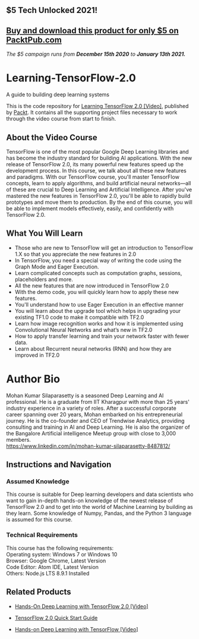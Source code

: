 ## $5 Tech Unlocked 2021!
[Buy and download this product for only $5 on PacktPub.com](https://www.packtpub.com/)
-----
*The $5 campaign         runs from __December 15th 2020__ to __January 13th 2021.__*

# Learning-TensorFlow-2.0
A guide to building deep learning systems	<br/>

This is the code repository for [Learning TensorFlow 2.0 [Video]](https://www.packtpub.com/big-data-and-business-intelligence/learning-tensorflow-20-video), published by [Packt](https://www.packtpub.com/?utm_source=github). It contains all the supporting project files necessary to work through the video course from start to finish.

## About the Video Course
TensorFlow is one of the most popular Google Deep Learning libraries and has become the industry standard for building AI applications. With the new release of TensorFlow 2.0, its many powerful new features speed up the development process.
In this course, we talk about all these new features and paradigms. With our TensorFlow course, you'll master TensorFlow concepts, learn to apply algorithms, and build artificial neural networks—all of these are crucial to Deep Learning and Artificial Intelligence. After you've mastered the new features in TensorFlow 2.0, you'll be able to rapidly build prototypes and move them to production.
By the end of this course, you will be able to implement models effectively, easily, and confidently with TensorFlow 2.0.

<H2>What You Will Learn</H2>
<DIV class=book-info-will-learn-text>
<UL>
<LI>Those who are new to TensorFlow will get an introduction to TensorFlow 1.X so that you appreciate the new features in 2.0
<LI>In TensorFlow, you need a special way of writing the code using the Graph Mode and Eager Execution.
<LI>Learn complicated concepts such as computation graphs, sessions, placeholders and more.
<LI>All the new features that are now introduced in TensorFlow 2.0
<LI>With the demo code, you will quickly learn how to apply these new features.
<LI>You'll understand how to use Eager Execution in an effective manner
<LI>You will learn about the upgrade tool which helps in upgrading your existing TF1.0 code to make it compatible with TF2.0
<LI>Learn how image recognition works and how it is implemented using Convolutional Neural Networks and what’s new in TF2.0
<LI>How to apply transfer learning and train your network faster with fewer data.
<LI>Learn about Recurrent neural networks (RNN) and how they are improved in TF2.0
</LI></UL></DIV>

# Author Bio
Mohan Kumar Silaparasetty is a seasoned Deep Learning and AI professional. He is a graduate from IIT Kharagpur with more than 25 years' industry experience in a variety of roles. After a successful corporate career spanning over 20 years, Mohan embarked on his entrepreneurial journey. He is the co-founder and CEO of Trendwise Analytics, providing consulting and training in AI and Deep Learning. He is also the organizer of the Bangalore Artificial intelligence Meetup group with close to 3,000 members.<br/>
https://www.linkedin.com/in/mohan-kumar-silaparasetty-8487812/


## Instructions and Navigation
### Assumed Knowledge
This course is suitable for Deep learning developers and data scientists who want to gain in-depth hands-on knowledge of the newest release of TensorFlow 2.0 and to get into the world of Machine Learning by building as they learn. Some knowledge of Numpy, Pandas, and the Python 3 language is assumed for this course.	

### Technical Requirements
This course has the following requirements:<br/>
Operating system: Windows 7 or Windows 10<br/>
Browser: Google Chrome, Latest Version<br/>
Code Editor: Atom IDE, Latest Version<br/>
Others: Node.js LTS 8.9.1 Installed<br/>



## Related Products
* [Hands-On Deep Learning with TensorFlow 2.0 [Video]](https://prod.packtpub.com/in/application-development/hands-deep-learning-tensorflow-20-video)

* [TensorFlow 2.0 Quick Start Guide](https://prod.packtpub.com/in/big-data-and-business-intelligence/tensorflow-20-quick-start-guide)

* [Hands-on Deep Learning with TensorFlow [Video]](https://prod.packtpub.com/in/big-data-and-business-intelligence/hands-deep-learning-tensorflow-video)
